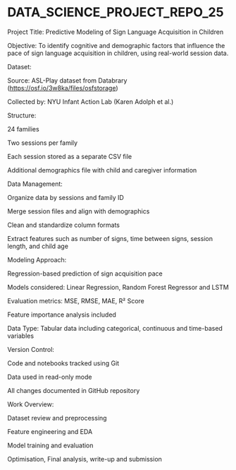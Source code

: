 # DATA_SCIENCE_PROJECT_REPO_25
Project Title:
Predictive Modeling of Sign Language Acquisition in Children

Objective:
To identify cognitive and demographic factors that influence the pace of sign language acquisition in children, using real-world session data.

Dataset:

Source: ASL-Play dataset from Databrary (https://osf.io/3w8ka/files/osfstorage)

Collected by: NYU Infant Action Lab (Karen Adolph et al.)

Structure:

24 families

Two sessions per family

Each session stored as a separate CSV file

Additional demographics file with child and caregiver information

Data Management:

Organize data by sessions and family ID

Merge session files and align with demographics

Clean and standardize column formats

Extract features such as number of signs, time between signs, session length, and child age

Modeling Approach:

Regression-based prediction of sign acquisition pace

Models considered: Linear Regression, Random Forest Regressor and LSTM

Evaluation metrics: MSE, RMSE, MAE, R² Score

Feature importance analysis included

Data Type:
Tabular data including categorical, continuous and time-based variables

Version Control:

Code and notebooks tracked using Git

Data used in read-only mode

All changes documented in GitHub repository

Work Overview:

Dataset review and preprocessing

Feature engineering and EDA

Model training and evaluation

Optimisation, Final analysis, write-up and submission
